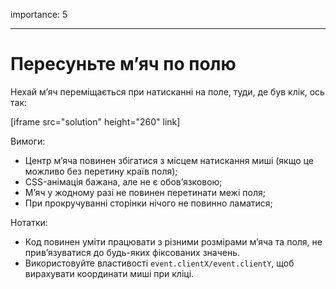 importance: 5

---

# Пересуньте м’яч по полю

Нехай м’яч переміщається при натисканні на поле, туди, де був клік, ось так:

[iframe src="solution" height="260" link]

Вимоги:

- Центр м’яча повинен збігатися з місцем натискання миші (якщо це можливо без перетину країв поля);
- CSS-анімація бажана, але не є обов’язковою;
- М’яч у жодному разі не повинен перетинати межі поля;
- При прокручуванні сторінки нічого не повинно ламатися;

Нотатки:

- Код повинен уміти працювати з різними розмірами м’яча та поля, не прив’язуватися до будь-яких фіксованих значень.
- Використовуйте властивості `event.clientX/event.clientY`, щоб вирахувати координати миші при кліці.
